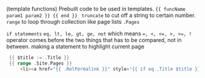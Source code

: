 (template functions)
Prebuilt code to be used in templates. `{{ funcName param1 param2 }} {{ end }} `
`truncate` to cut off a string to certain number.
`range` to loop through collection like page lists `.Pages`



`if statements`
`eq, lt, le, gt, ge, not` which means `=, <, <=, >, >=, !`
operator comes before the two things that has to be compared, not in between.
making a statement to highlight current page
```go
 {{ $title := .Title }}
 {{ range .Site.Pages }}
	 <li><a href="{{ .RelPermalink }}" style="{{ if eq .Title $title }} backgound-color: yellow {{ end }}" > {{}}
```
